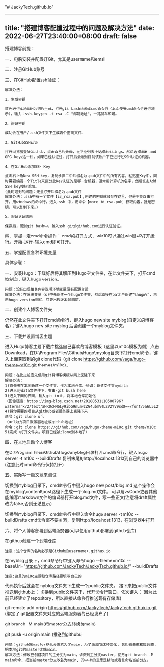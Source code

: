 "# JackyTech.github.io" 

---
title: "搭建博客配置过程中的问题及解决方法"
date: 2022-06-27T23:40:00+08:00
draft: false
---
搭建博客前提：

一、电脑安装并配置好Git，尤其是username和email

二、注册GitHub账号

三、在GitHub配置ssh验证：

    解决办法：

    1、生成密钥

    首先进行本地SSH公钥的生成，打开git bash终端或cmd命令行（本文使用cmd命令行进行演示），输入：ssh-keygen -t rsa -C "邮箱地址"，一路回车即可。

    2、验证密钥

    成功会在用户/.ssh文件夹下生成两个密钥文件。

    3、GitHubSSH认证

    打开浏览器登陆Github，点击自己的头像，在下拉列表中选择Settings，然后选择SSH and GPG keys这一栏，如果已经认证过，打开后会看到目前该账户下已进行过SSH认证的机器。

    4、在GitHub添加SSH Key

    点击右上角New SSH key，复制步骤二中后缀名为.pub文件中的所有内容。粘贴至Key中，同时需要编辑一个Title来区分此Key认证的是哪一台机器，通常用计算机的名字，然后点击Add SSH key按钮添加。
    (此时遇到的问题：无法打开后缀名为.pub文件
    解决办法：.ssh中有一个文件【id_rsa.pub】,创建的密钥就储存在这里，但是不能双击打开，用windows的命令行，进入.ssh 中，用命令【more id_rsa.pub】获取内容，就是密钥，可以复制下来。)

    5、验证认证结果

    保存后，回到git bash中，输入ssh git@github.com进行认证验证。

四、掌握一定cmd命令操作：
    cmd的打开方式，win10可以通过win键+R打开运行。开始-运行-输入cmd即可打开。

五、掌握配置各种环境变量

具体步骤：

一、安装Hugo：下载好后将其解压到Hugo空文件夹，在此文件夹下，打开cmd控制台，键入hugo version。

    问题：没有出现相关内容说明环境变量没有配置合适
    解决办法：在系统变量（s)中先新建一个hugo文件夹，然后直接在path中新建“%hugo%”，再用hugo version测试，只要出现版本号即可。

二、创建个人博客文件夹

仍然在此文件夹下打开cmd命令行，键入hugo new site myblog(自定义的博客名)；键入hugo new site myblog 后会创建一个myblog文件夹。

三、下载并设置博客主题

进入Hugo博客主题下载库挑选自己喜欢的博客模板（这里以m10c模板为例）点击Download，在D:\Program Files\Github\Hugo\myblog目录下打开cmd命令，键入上面获取到的git clone代码（git clone https://github.com/vaga/hugo-theme-m10c.git themes/m10c）。

    问题：在此之前应先使用git将博客模板从网上克隆下来
    解决办法：
    1)首先要在本地新建一个文件夹，作为本地仓库。例如：新建文件夹mydata
    2)进入mydata文件件下，右击-git bush here
    3)进入下面的界面，输入git init，将本地仓库初始化
    （图像链接：https://img-blog.csdn.net/20180531110500796?watermark/2/text/aHR0cHM6Ly9ibG9nLmNzZG4ubmV0L2V2YV9sdQ==/font/5a6L5L2T/fontsize/400/fill/I0JBQkFCMA==/dissolve/70）
    4)将你需要的项目从github或者服务器上克隆下来
    命令：git clone url
    （url为为项目服务器地址或github地址）
    命令：git clone https://github.com/vaga/hugo-theme-m10c.git theme/m10c
    5)完成（打开文件夹，项目已经被clone到本地了）

四、在本地启动个人博客

在D:\Program Files\Github\Hugo\myblog目录打开cmd命令行，键入hugo server -t m10c --buildDrafts
复制末尾的http://localhost:1313到自己的浏览器中(注意此时cmd命令行保持打开)

五、实际写一篇文章来测试

切换到myblog目录下，cmd命令行中键入hugo new post/blog.md
这个操作会在myblog\content\post路径下生成一个blog.md文件。
可以用vsCode或者其他能编写markdown文件的编译器打开blog.md文件，写一些正文(注意将draft属性改为false,否则无法显示)

切换到myblog目录下，cmd命令行中键入命令hugo server -t m10c --buildDrafts
cmd命令窗不要关闭，复制http://localhost:1313，在浏览器中打开

六、将个人博客部署到远端服务器(可以使用github部署到github仓库)

在github创建一个远端仓库

    注意：这个仓库的名称必须是Github的username+.github.io

在myblog目录下，cmd命令行中键入命令hugo --theme=m10c --baseUrl="https://github.com/JackyTech/JackyTech.github.io/" --buildDrafts

    注意:这里的m10c主题和仓库路径要填写自己的

代码执行后就会在myblog文件夹下生成一个public文件夹。
接下来把public文件推送到github上：
切换到public文件夹下，代开命令行窗口，依次键入：(因为此前已经建立了repository，所以直接从命令行推送现有存储库)

git remote add origin https://github.com/JackyTech/JackyTech.github.io.git (绑定了.git配置文件夹对应的远端服务器的已经发布了)

git branch -M main(将master分支转换为main)

git push -u origin main (推送到githubu)

    问题：github把master默认分支改为了main, 为了适应它这种变化, 我们也要做相应调整, 把本地git的master改成main。
    解决方法：修改已创建项目的主分支为main，切换到主分支master，使用git branch -M main命令, 把当前master分支改名为main, 其中-M的意思是移动或者重命名当前分支。

